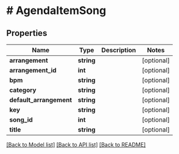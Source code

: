 # # AgendaItemSong

## Properties

Name | Type | Description | Notes
------------ | ------------- | ------------- | -------------
**arrangement** | **string** |  | [optional]
**arrangement_id** | **int** |  | [optional]
**bpm** | **string** |  | [optional]
**category** | **string** |  | [optional]
**default_arrangement** | **string** |  | [optional]
**key** | **string** |  | [optional]
**song_id** | **int** |  | [optional]
**title** | **string** |  | [optional]

[[Back to Model list]](../../README.md#models) [[Back to API list]](../../README.md#endpoints) [[Back to README]](../../README.md)
